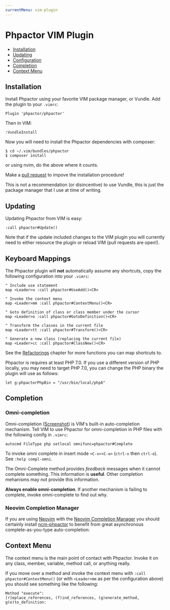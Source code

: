 ```yaml
---
currentMenu: vim-plugin
---
```

Phpactor VIM Plugin
===================

- [Installation](#installation)
- [Updating](#updating)
- [Configuration](#configuration)
- [Completion](#completion)
- [Context Menu](#context-menu)

Installation
------------

Install Phpactor using your favorite VIM package manager, or Vundle. Add the
plugin to your `.vimrc`:

```
Plugin 'phpactor/phpactor'
```

Then in VIM:

```
:VundleInstall
```


Now you will need to install the Phpactor dependencies with composer:

```
$ cd ~/.vim/bundles/phpactor
$ composer install
```

or using nvim, do the above where it counts.

Make a [pull request](https://github.com/phpactor/phpactor) to impove the
installation procedure!

<div class="alert alert-info">
This is not a recommendation (or disincentive) to use Vundle, this is just the package manager that I use
at time of writing.
</div>

Updating
--------

Updating Phpactor from VIM is easy:

```vim
:call phpactor#Update()
```

<div class="alert alert-warning">
Note that if the update included changes to the VIM plugin you will currently
need to either resource the plugin or reload VIM (pull requests are open!).
</div>

Keyboard Mappings
-----------------

The Phpactor plugin will **not** automatically assume any shortcuts, copy
the following configuration into your `.vimrc`:

```
" Include use statement
map <Leader>u :call phpactor#UseAdd()<CR>

" Invoke the context menu
map <Leader>mm :call phpactor#ContextMenu()<CR>

" Goto definition of class or class member under the cursor
map <Leader>o :call phpactor#GotoDefinition()<CR>

" Transform the classes in the current file
map <Leader>tt :call phpactor#Transform()<CR>

" Generate a new class (replacing the current file)
map <Leader>cc :call phpactor#ClassNew()<CR>
```

See the [Refactorings](refactorings.md) chapter for more functions you can map
shortcuts to.

Phpactor is requires at least PHP 7.0. If you use a different version of PHP
locally, you may need to target PHP 7.0, you can change the PHP binary the
plugin will use as follows:

```
let g:phpactorPhpBin = "/usr/bin/local/php6"
```

Completion
----------

### Omni-completion

Omni-completion ([Screenshot](http://localhost:8000/screenshots.html#code-completion)) is VIM's built-in auto-completion mechanism. Tell
VIM to use Phpactor for omni-completion in PHP files with the following conifg in `.vimrc`:

```vimscript
autocmd FileType php setlocal omnifunc=phpactor#Complete
```

To invoke omni complete in insert mode `<C-x><C-o>` (`ctrl-x` then `ctrl-o`).
See `:help compl-omni`.

<div class="alert alert-info">
The Omni-Complete method provides <i>feedback</i> messages when it cannot complete something. This information
is <b>useful</b>. Other completion mehanisms may not provide this information.

<b>Always enable omni-completion</b>. If another mechanism is failing to complete, invoke omni-complete to find out why.
</div>

### Neovim Completion Manager

If you are using [Neovim](https://neovim.io/) with the [Neovim Completion
Manager](https://github.com/roxma/nvim-completion-manager) you should certainly
install [ncm-phpactor](https://github.com/roxma/ncm-phpactor) to benefit from
great asynchronous complete-as-you-type auto-completion:

Context Menu
------------

The context menu is the main point of contact with Phpactor. Invoke it on any
class, member, variable, method call, or anything really.

If you move over a method and invoke the context menu with `:call
phpactor#ContextMenu()` (or with `<Leader>mm` as per the configuration above) you
should see something like the following:

```
Method "execute":
[r]eplace_references, (f)ind_references, (g)enerate_method, g(o)to_definition: 
```
